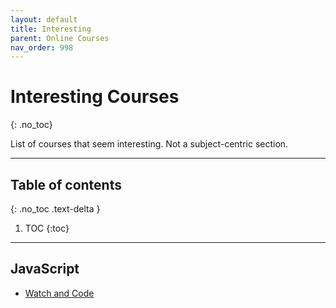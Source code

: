 ```yaml
---
layout: default
title: Interesting
parent: Online Courses
nav_order: 998
---
```


# Interesting Courses
{: .no_toc}

List of courses that seem interesting. Not a subject-centric section.

---

## Table of contents
{: .no_toc .text-delta }

1. TOC
{:toc}

---

## JavaScript

- [Watch and Code](https://watchandcode.com/)
